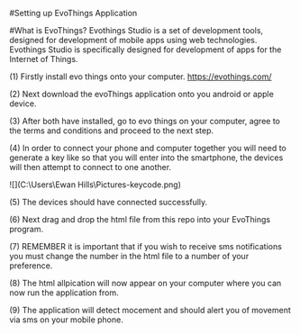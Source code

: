 #Setting up EvoThings Application

#What is EvoThings?
Evothings Studio is a set of development tools, designed for development of mobile apps using web technologies. Evothings Studio is specifically designed for development of apps for the Internet of Things.


(1) Firstly install evo things onto your computer.
https://evothings.com/

(2) Next download the evoThings application onto you android or apple device.

(3) After both have installed, go to evo things on your computer, agree to the terms and conditions and proceed to the next step.

(4) In order to connect your phone and computer together you will need to generate a key like so that you will enter into the smartphone,
the devices will then attempt to connect to one another.


![](C:\Users\Ewan Hills\Pictures-keycode.png)


(5) The devices should have connected successfully.

(6) Next drag and drop the html file from this repo into your EvoThings program.

(7) REMEMBER it is important that if you wish to receive sms notifications you must change the number in the html file to 
a number of your preference.

(8) The html allpication will now appear on your computer where you can now run the application from.

(9) The application will detect mocement and should alert you of movement via sms on your mobile phone.
